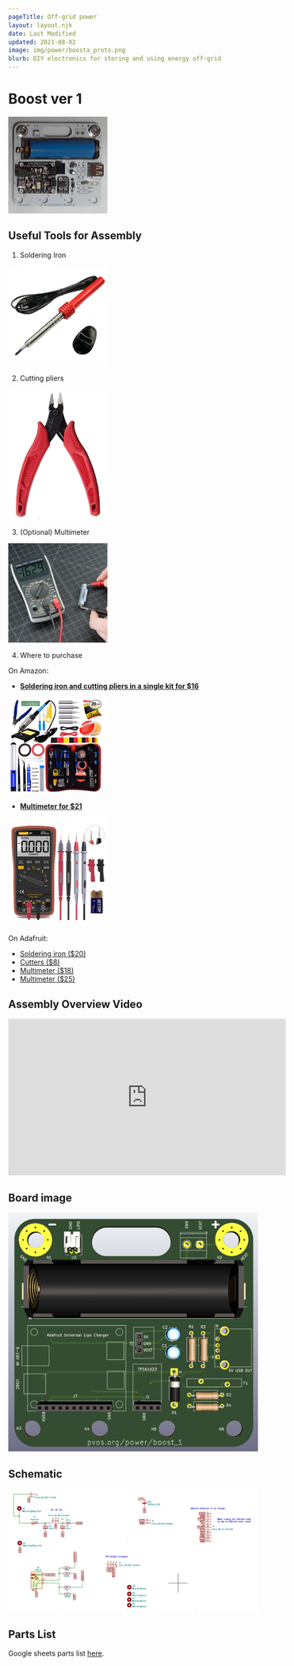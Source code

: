 ```yaml
---
pageTitle: Off-grid power
layout: layout.njk
date: Last Modified
updated: 2021-08-02
image: img/power/boosta_proto.png
blurb: DIY electronics for storing and using energy off-grid
---
```


# Boost ver 1

<img src="/img/boost/boostv1.png" width=200px>

## Useful Tools for Assembly 

1. Soldering Iron

<img src="/img/boost/soldering_iron.jpg" width=200px>

2. Cutting pliers

<img src="/img/boost/pliers.png" width=200px>

3. (Optional) Multimeter

<img src="/img/boost/multimeter_sparkfun.jpg" width=200px>

4. Where to purchase 

On Amazon:

- [**Soldering iron and cutting pliers in a single kit for $16**](https://www.amazon.com/Soldering-Iron-Kit-Temperature-Desoldering/dp/B07S61WT16/ref=psdc_3207126011_t1_B07PDK3MX1)

<a href="https://www.amazon.com/Soldering-Iron-Kit-Temperature-Desoldering/dp/B07S61WT16/ref=psdc_3207126011_t1_B07PDK3MX1"><img src="/img/boost/soldering_kit.png" width=200px></a>

- [**Multimeter for $21**](https://www.amazon.com/Soldering-Iron-Kit-Temperature-Desoldering/dp/B07S61WT16/ref=psdc_3207126011_t1_B07PDK3MX1) 

<a href="https://www.amazon.com/Soldering-Iron-Kit-Temperature-Desoldering/dp/B07S61WT16/ref=psdc_3207126011_t1_B07PDK3MX1"><img src="/img/boost/multimeter.png" width=200px></a>

On Adafruit:

- [Soldering iron ($20)](https://www.adafruit.com/product/3685)
- [Cutters ($8)](https://www.adafruit.com/product/152)
- [Multimeter ($18)](https://www.adafruit.com/product/2034)
- [Multimeter ($25)](https://www.adafruit.com/product/850)


## Assembly Overview Video

<iframe width="560" height="315" src="https://www.youtube.com/embed/AXWXSolYAI8" title="YouTube video player" frameborder="0" allow="accelerometer; autoplay; clipboard-write; encrypted-media; gyroscope; picture-in-picture" allowfullscreen></iframe>

## Board image

![](/img/boost/board.png)

## Schematic

[![](/img/boost/schematic.png)](/img/boost/boosta.pdf)


## Parts List

Google sheets parts list [here](https://docs.google.com/spreadsheets/d/1SSv-qiHzVkntU7v8pnGAcpxlCwBbYCUFDfs7P6XYWlM/edit?usp=sharing).





